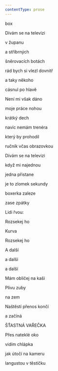 ```yaml
---
contentType: prose
---
```


<section>

box

Dívám se na televizi

v županu

a stříbrných

šněrovacích botách

rád bych si vlezl dovnitř

a taky někoho

cásnul po hlavě

Není mi však dáno

moje práce nohou

krátký dech

navíc nemám trenéra

který by prohodil

ručník včas obrazovkou

Dívám se na televizi

když mi najednou

jedna přistane

je to zlomek sekundy

boxerka zaleze

zase zpátky

Lidi řvou:

Rozsekej ho

Kurva

Rozsekej ho

A další

a další

a další

Mám obličej na kaši

Plivu zuby

na zem

Naštěstí přenos končí

a začíná

ŠŤASTNÁ VAŘEČKA

Přes nateklé oko

vidím chlápka

jak útočí na kameru

langustou v těstíčku

</section>
